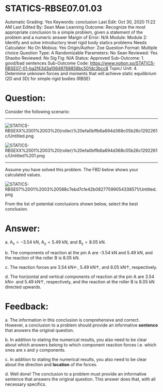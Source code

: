 # STATICS-RBSE07.01.03

Automatic Grading: Yes
Keywords: conclusion
Last Edit: Oct 30, 2020 11:22 AM
Last Edited By: Sean Maw
Learning Outcome: Recognize the most appropriate conclusion to a simple problem, given a statement of the problem and a numeric answer
Margin of Error: N/A
Module: Module 2: Identify and solve introductory level rigid body statics problems
Needs Calculator: No
On Mobius: Yes
Origin/Author: Zoe
Question Format: Multiple choice
Question Type: A
Randomizable Parameters: No
Sean Reviewed: Yes
Shaobo Reviewed: No
Sig Fig: N/A
Status: Approved
Sub-Outcome: 1. good/bad sentences
Sub-Outcome Code: https://www.notion.so/STATICS-RBSE07-01-ba2f43d3a10649768858bc501dc3bcc8
Topic/ Unit: 4. Determine unknown forces and moments that will achieve static equilibrium (2D and 3D) for simple rigid bodies (RBSE)

# Question:

Consider the following scenario:

---

![STATICS-RBSEXX%2001%2003%20(roller)%20efa0bffb6a694d368c05b26c1292261c/Untitled.png](STATICS-RBSEXX%2001%2003%20(roller)%20efa0bffb6a694d368c05b26c1292261c/Untitled.png)

![STATICS-RBSEXX%2001%2003%20(roller)%20efa0bffb6a694d368c05b26c1292261c/Untitled%201.png](STATICS-RBSEXX%2001%2003%20(roller)%20efa0bffb6a694d368c05b26c1292261c/Untitled%201.png)

---

Assume you have solved this problem.  The FBD below shows your calculated values. 

![STATICS-RBSE07%2001%2003%20588c7ebd7cfe42b08277599054338571/Untitled.png](STATICS-RBSE07%2001%2003%20588c7ebd7cfe42b08277599054338571/Untitled.png)

From the list of potential conclusions shown below, select the best conclusion.

# Answer:

a. $\text{A}_\text{x}=-3.54 ~\text{kN}$, $\text{A}_\text{y}=5.49 ~\text{kN}$, and $\text{B}_\text{y}=8.05 ~\text{kN}$.

b. The components of reaction at the pin $\text{A}$ are -3.54 $\text{kN}$ and 5.49 $\text{kN}$, and the reaction of the roller $\text{B}$ is 8.05 $\text{kN}$. 

c. The reaction forces are  3.54 $\text{kN}\leftarrow$, 5.49 $\text{kN}\uparrow$, and 8.05 $\text{kN}\uparrow$, respectively.

d. The horizontal and vertical components of reaction at the pin $\text{A}$ are 3.54 $\text{kN}\leftarrow$ and 5.49 $\text{kN}\uparrow$, respectively, and the reaction at the roller $\text{B}$ is 8.05 $\text{kN}$ directed upwards. 

# Feedback:

a. The information in this conclusion is comprehensive and correct.  However, a conclusion to a problem should provide an informative **sentence** that answers the original question.

b. In addition to stating the numerical results, you also need to be clear about which answers belong to which component reaction forces i.e. which ones are x and y components. 

c. In addition to stating the numerical results, you also need to be clear about the direction and **location** of the forces. 

d. Well done! The conclusion to a problem must provide an informative sentence that answers the original question.  This answer does that, with all necessary specifics.